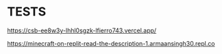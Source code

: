 # TESTS
https://csb-ee8w3y-lhhl0sgzk-lfierro743.vercel.app/

https://minecraft-on-replit-read-the-description-1.armaansingh30.repl.co
